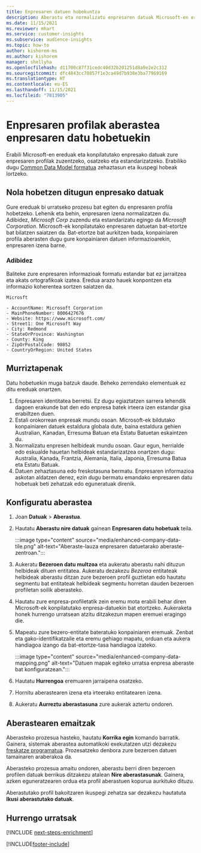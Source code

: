 ```yaml
---
title: Enpresaren datuen hobekuntza
description: Aberastu eta normalizatu enpresaren datuak Microsoft-en ereduekin.
ms.date: 11/15/2021
ms.reviewer: mhart
ms.service: customer-insights
ms.subservice: audience-insights
ms.topic: how-to
author: kishorem-ms
ms.author: kishorem
manager: shellyha
ms.openlocfilehash: d11700c87f31cedc40d32b201251d8a9e2e2c312
ms.sourcegitcommit: dfc4843cc78857f1e3ca49d7b938e3ba77969169
ms.translationtype: HT
ms.contentlocale: eu-ES
ms.lasthandoff: 11/15/2021
ms.locfileid: "7813905"
---
```

# <a name="enrichment-of-company-profiles-with-enhanced-company-data"></a>Enpresaren profilak aberastea enpresaren datu hobetuekin

Erabili Microsoft-en ereduak eta konpilatutako enpresako datuak zure enpresaren profilak zuzentzeko, osatzeko eta estandarizatzeko. Erabiliko dugu [Common Data Model formatua](/common-data-model/schema/core/applicationcommon/account) zehaztasun eta ikuspegi hobeak lortzeko.

## <a name="how-we-enhance-company-data"></a>Nola hobetzen ditugun enpresako datuak

Gure ereduak bi urratseko prozesu bat egiten du enpresaren profila hobetzeko. Lehenik eta behin, enpresaren izena normalizatzen du. Adibidez, *Microsoft Corp* zuzendu eta estandarizatu egingo da *Microsoft Corporation*. Microsoft-ek konpilatutako enpresaren datuetan bat-etortze bat bilatzen saiatzen da. Bat-etortze bat aurkitzen bada, konpainiaren profila aberasten dugu gure konpainiaren datuen informazioarekin, enpresaren izena barne.


### <a name="example"></a>Adibidez

Baliteke zure enpresaren informazioak formatu estandar bat ez jarraitzea eta akats ortografikoak izatea. Eredua arazo hauek konpontzen eta informazio koherentea sortzen saiatzen da.

```Input
Microsft
```

```Output
- AccountName: Microsoft Corporation
- MainPhoneNumber: 8006427676
- Website: https://www.microsoft.com/
- Street1: One Microsoft Way
- City: Redmond
- StateOrProvince: Washington
- County: King
- ZipOrPostalCode: 98052
- CountryOrRegion: United States
```

## <a name="limitations"></a>Murriztapenak

Datu hobetuekin muga batzuk daude. Beheko zerrendako elementuak ez ditu ereduak onartzen.

1.  Enpresaren identitatea berretsi. Ez dugu egiaztatzen sarrera lehendik dagoen erakunde bat den edo enpresa batek irteera izen estandar gisa erabiltzen duen.
2.  Estali orokorrean enpresak mundu osoan. Microsoft-ek bildutako konpainiaren datuek estaldura globala dute, baina estaldura gehien Australian, Kanadan, Erresuma Batuan eta Estatu Batuetan eskaintzen du.
3.  Normalizatu enpresen helbideak mundu osoan. Gaur egun, herrialde edo eskualde hauetan helbideak estandarizatzea onartzen dugu: Australia, Kanada, Frantzia, Alemania, Italia, Japonia, Erresuma Batua eta Estatu Batuak.
4.  Datuen zehaztasuna edo freskotasuna bermatu. Enpresaren informazioa askotan aldatzen denez, ezin dugu bermatu emandako enpresaren datu hobetuak beti zehatzak edo eguneratuak direnik.

## <a name="configure-the-enrichment"></a>Konfiguratu aberastea

1. Joan **Datuak** > **Aberastua**.

1. Hautatu **Aberastu nire datuak** gainean **Enpresaren datu hobetuak** teila.

   :::image type="content" source="media/enhanced-company-data-tile.png" alt-text="Aberaste-lauza enpresaren datuetarako aberaste-zentroan.":::

1. Aukeratu **Bezeroen datu multzoa** eta aukeratu aberastu nahi dituzun helbideak dituen entitatea. Aukeratu dezakezu *Bezeroa* entitateak helbideak aberastu ditzan zure bezeroen profil guztietan edo hautatu segmentu bat entitateak helbideak segmentu horretan dauden bezeroen profiletan soilik aberasteko.

1. Hautatu zure enpresa-profiletatik zein eremu mota erabili behar diren Microsoft-ek konpilatutako enpresa-datuekin bat etortzeko. Aukeraketa honek hurrengo urratsean atzitu ditzakezun mapen eremuei eragingo die.

1.  Mapeatu zure bezero-entitate bateratuko konpainiaren eremuak. Zenbat eta gako-identifikatzaile eta eremu gehiago mapatu, orduan eta aukera handiagoa izango da bat-etortze-tasa handiagoa izateko.

    :::image type="content" source="media/enhanced-company-data-mapping.png" alt-text="Datuen mapak egiteko urratsa enpresa aberaste bat konfiguratzean.":::

1. Hautatu **Hurrengoa** eremuaren jarraipena osatzeko.

1. Hornitu aberastearen izena eta irteerako entitatearen izena.

1. Aukeratu **Aurreztu aberastasuna** zure aukerak aztertu ondoren.

## <a name="enrichment-results"></a>Aberastearen emaitzak

Aberasteko prozesua hasteko, hautatu **Korrika egin** komando barratik. Gainera, sistemak aberastea automatikoki exekutatzen utzi dezakezu [freskatze programatua](system.md#schedule-tab). Prozesatzeko denbora zure bezeroen datuen tamainaren araberakoa da.

Aberasteko prozesua amaitu ondoren, aberastu berri diren bezeroen profilen datuak berrikus ditzakezu atalean **Nire aberastasunak**. Gainera, azken eguneratzearen ordua eta profil aberastuen kopurua aurkituko dituzu.

Aberastutako profil bakoitzaren ikuspegi zehatza sar dezakezu hautatuta **Ikusi aberastutako datuak**.

## <a name="next-steps"></a>Hurrengo urratsak

[!INCLUDE [next-steps-enrichment](../includes/next-steps-enrichment.md)]

[!INCLUDE[footer-include](../includes/footer-banner.md)]
